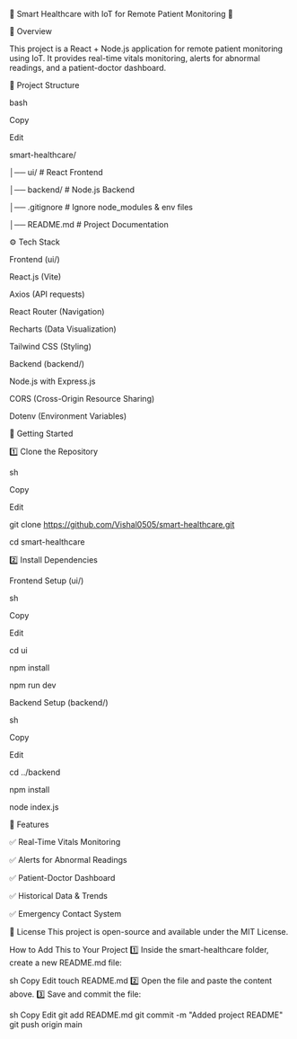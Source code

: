 
🚀 Smart Healthcare with IoT for Remote Patient Monitoring 🚀 

📌 Overview

This project is a React + Node.js application for remote patient monitoring using IoT. It provides real-time vitals monitoring, alerts for abnormal readings, and a patient-doctor dashboard.

📂 Project Structure

bash

Copy

Edit

smart-healthcare/

│── ui/          # React Frontend

│── backend/     # Node.js Backend

│── .gitignore   # Ignore node_modules & env files

│── README.md    # Project Documentation

⚙️ Tech Stack

Frontend (ui/)

React.js (Vite)

Axios (API requests)

React Router (Navigation)

Recharts (Data Visualization)

Tailwind CSS (Styling)

Backend (backend/)

Node.js with Express.js

CORS (Cross-Origin Resource Sharing)

Dotenv (Environment Variables)

🚀 Getting Started

1️⃣ Clone the Repository

sh

Copy

Edit

git clone https://github.com/Vishal0505/smart-healthcare.git

cd smart-healthcare

2️⃣ Install Dependencies

Frontend Setup (ui/)

sh

Copy

Edit

cd ui

npm install

npm run dev

Backend Setup (backend/)

sh

Copy

Edit

cd ../backend

npm install

node index.js

🌟 Features

✅ Real-Time Vitals Monitoring

✅ Alerts for Abnormal Readings

✅ Patient-Doctor Dashboard

✅ Historical Data & Trends

✅ Emergency Contact System

📜 License
This project is open-source and available under the MIT License.

How to Add This to Your Project
1️⃣ Inside the smart-healthcare folder, create a new README.md file:

sh
Copy
Edit
touch README.md
2️⃣ Open the file and paste the content above.
3️⃣ Save and commit the file:

sh
Copy
Edit
git add README.md
git commit -m "Added project README"
git push origin main
